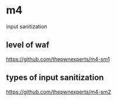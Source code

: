 # m4
 input sanitization

## level of waf
 https://github.com/thepwnexperts/m4-sm1

##  types of input sanitization
 https://github.com/thepwnexperts/m4-sm2
